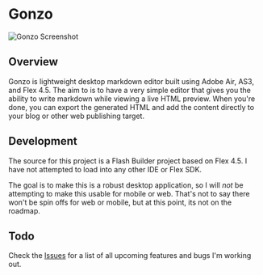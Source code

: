 # Gonzo

![Gonzo Screenshot](http://savagelook.com/blog/wp-content/uploads/2011/07/gonzo.jpg)

## Overview
Gonzo is lightweight desktop markdown editor built using Adobe Air, AS3, and Flex 4.5.  The aim to is to have a very simple editor that gives you the ability to write markdown while viewing a live HTML preview.  When you're done, you can export the generated HTML and add the content directly to your blog or other web publishing target.

## Development
The source for this project is a Flash Builder project based on Flex 4.5.  I have not attempted to load into any other IDE or Flex SDK.  

The goal is to make this is a robust desktop application, so I will _not_ be attempting to make this usable for mobile or web.  That's not to say there won't be spin offs for web or mobile, but at this point, its not on the roadmap. 


## Todo

Check the [Issues](https://github.com/tonylukasavage/Gonzo/issues?sort=created&direction=desc&state=open) for a list of all upcoming features and bugs I'm working out.  
